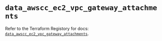 # `data_awscc_ec2_vpc_gateway_attachments`

Refer to the Terraform Registory for docs: [`data_awscc_ec2_vpc_gateway_attachments`](https://registry.terraform.io/providers/hashicorp/awscc/0.70.0/docs/data-sources/ec2_vpc_gateway_attachments).
